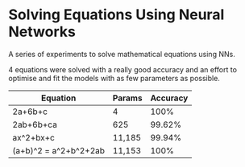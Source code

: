# Solving Equations Using Neural Networks

A series of experiments to solve mathematical equations using NNs.

4 equations were solved with a really good accuracy and an effort to optimise and fit the models with as few parameters as possible.

|Equation|Params|Accuracy|
|--------|------|--------|
|2a+6b+c|4|100%|
|2ab+6b+ca| 625| 99.62%|
|ax^2+bx+c| 11,185| 99.94%|
|(a+b)^2 = a^2+b^2+2ab| 11,153|100%|


